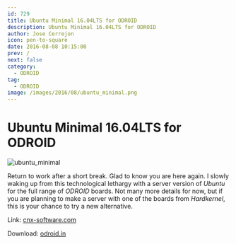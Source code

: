 ```yaml
---
id: 729
title: Ubuntu Minimal 16.04LTS for ODROID
description: Ubuntu Minimal 16.04LTS for ODROID
author: Jose Cerrejon
icon: pen-to-square
date: 2016-08-08 10:15:00
prev: /
next: false
category:
  - ODROID
tag:
  - ODROID
image: /images/2016/08/ubuntu_minimal.png
---
```


# Ubuntu Minimal 16.04LTS for ODROID

![ubuntu_minimal](/images/2016/08/ubuntu_minimal.png)

Return to work after a short break. Glad to know you are here again. I slowly waking up from this technological lethargy with a server version of *Ubuntu* for the full range of *ODROID* boards. Not many more details for now, but if you are planning to make a server with one of the boards from *Hardkernel*, this is your chance to try a new alternative.

Link: [cnx-software.com](http://www.cnx-software.com/2016/08/05/minimal-ubuntu-16-04-image-for-odroid-c2-and-c1c1-boards-ubuntu-core-image-for-bubblegum-96-board)

Download: [odroid.in](http://odroid.in/ubuntu_16.04lts/)